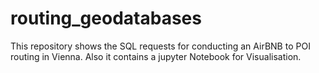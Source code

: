 # routing_geodatabases
This repository shows the SQL requests for conducting an AirBNB to POI routing in Vienna. Also it contains a jupyter Notebook for Visualisation.
